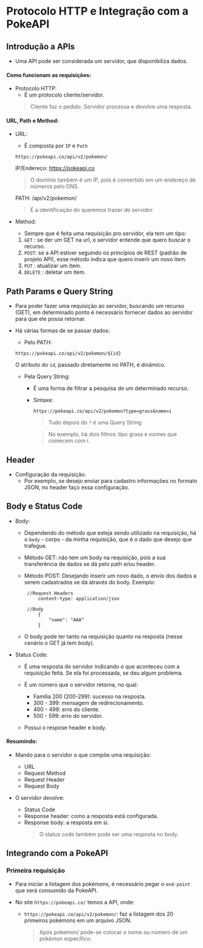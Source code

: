 # Protocolo HTTP e Integração com a PokeAPI

## Introdução a APIs

- Uma API pode ser considerada um servidor, que disponibiliza dados.

#### Como funcionam as requisições:

- Protocolo HTTP: 
    - É um protocolo cliente/servidor.
    > Cliente faz o pedido. Servidor processa e devolve uma resposta.

#### URL, Path e Method:

- URL:
    - É composta por `IP` e `Path`
    ~~~
    https://pokeapi.co/api/v2/pokemon/
    ~~~
    IP/Endereço: https://pokeapi.co
    > O domínio também é um IP, pois é convertido em um endereço de números pelo DNS.

    PATH: /api/v2/pokemon/
    > É a identificação do queremos trazer do servidor.

- Method:
    - Sempre que é feita uma requisição pro servidor, ela tem um tipo:
    1. `GET` : se der um GET na url, o servidor entende que quero buscar o recurso.
    2. `POST`: se a API estiver seguindo os princípios de REST (padrão de projeto API), esse método indica que quero inserir um novo item.
    3. `PUT` : atualizar um item.
    4. `DELETE` : deletar um item. 

## Path Params e Query String

- Para poder fazer uma requisição ao servidor, buscando um recurso (GET), em determinado ponto é necessário fornecer dados ao servidor para que ele possa retornar.

- Há várias formas de se passar dados: 
    - Pelo PATH:
    ~~~
    https://pokeapi.co/api/v2/pokemon/${id}
    ~~~
    O atributo do `id`, passado diretamente no PATH, é dinâmico.

    - Pela Query String:
        - É uma forma de filtrar a pesquisa de um determinado recurso.
        - Sintaxe: 
            ~~~
            https://pokeapi.co/api/v2/pokemon?type=grass&name=i
            ~~~
            > Tudo depois do `?` é uma Query String

            > No exemplo, há dois filtros: tipo grass e nomes que comecem com i.

## Header
- Configuração da requisição.
    - Por exemplo, se desejo enviar para cadastro informações no formato JSON, no header faço essa configuração.

## Body e Status Code

- Body:
    - Dependendo do método que esteja sendo utilizado na requisição, há o `body` - corpo - da minha requisição, que é o dado que desejo que trafegue.

    - Método GET: não tem um body na requisição, pois a sua transferência de dados se dá pelo path e/ou header.

    -  Método POST: Desejando inserir um novo dado, o envio dos dados a serem cadastrados se dá através do body.
        Exemplo:

            
            //Request Headers
                content-type: application/json

            //Body
                {
                    "name": "AAA"
                }
    
    - O body pode ter tanto na requisição quanto na resposta (nesse cenário o GET já tem body).

- Status Code:
    - É uma resposta do servidor indicando o que aconteceu com a requisição feita. Se ela foi processada, se deu algum problema.
    
    - É um número que o servidor retorna, no qual:
        - Família 200 (200-299): sucesso na resposta.
        - 300 - 399: mensagem de redirecionamento.
        - 400 - 499: erro do cliente.
        - 500 - 599: erro do servidor.
    
    - Possui o respose header e body.

#### Resumindo:
- Mando para o servidor o que compõe uma requisição:
    - URL
    - Request Method
    - Request Header
    - Request Body

- O servidor devolve:
    - Status Code 
    - Response header: como a resposta está configurada.
    - Response body: a resposta em si.
        > O status code também pode ser uma resposta no body.

## Integrando com a PokeAPI

### Primeira requisição
- Para iniciar a listagem dos pokémons, é necessário pegar o `end-point` que será consumido da PokeAPI.

- No site `https://pokeapi.co/` temos a API, onde:
    - `https://pokeapi.co/api/v2/pokemon/`: faz a listagem dos 20 primeiros pokémons em um arquivo JSON.
        > Após pokemon/ pode-se colocar o nome ou número de um pokémon específico. 